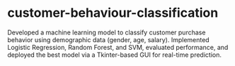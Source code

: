 # customer-behaviour-classification
Developed a machine learning model to classify customer purchase behavior using demographic data (gender, age, salary). Implemented Logistic Regression, Random Forest, and SVM, evaluated performance, and deployed the best model via a Tkinter-based GUI for real-time prediction.

